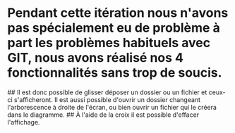 # Pendant cette itération nous n'avons pas spécialement eu de problème à part les problèmes habituels avec GIT, nous avons réalisé nos 4 fonctionnalités sans trop de soucis.

## Il est donc possible de glisser déposer un dossier ou un fichier et ceux-ci s'afficheront. Il est aussi possible d'ouvrir un dossier changeant l'arborescence à droite de l'écran, ou bien ouvrir un fichier qui le créera dans le diagramme.
## À l'aide de la croix il est possible d'effacer l'affichage.

